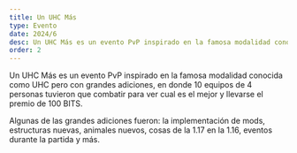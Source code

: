 ```yaml
---
title: Un UHC Más
type: Evento
date: 2024/6
desc: Un UHC Más es un evento PvP inspirado en la famosa modalidad conocida como UHC pero con grandes adiciones.
order: 2
---
```

Un UHC Más es un evento PvP inspirado en la famosa modalidad conocida como UHC pero con grandes adiciones, en donde 10 equipos de 4 personas tuvieron que combatir para ver cual es el mejor y llevarse el premio de 100 BITS.

Algunas de las grandes adiciones fueron: la implementación de mods, estructuras nuevas, animales nuevos, cosas de la 1.17 en la 1.16, eventos durante la partida y más.